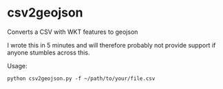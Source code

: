 # csv2geojson

Converts a CSV with WKT features to geojson

I wrote this in 5 minutes and will therefore probably not provide support if anyone stumbles across this.

Usage:

```
python csv2geojson.py -f ~/path/to/your/file.csv
```
